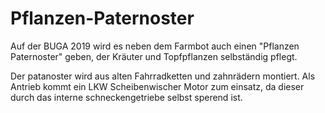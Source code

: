 # Pflanzen-Paternoster
Auf der BUGA 2019 wird es neben dem Farmbot auch einen "Pflanzen Paternoster" geben, der Kräuter und Topfpflanzen selbständig pflegt.


Der patanoster wird aus alten Fahrradketten und zahnrädern montiert.
Als Antrieb kommt ein LKW Scheibenwischer Motor zum einsatz, da dieser durch das interne schneckengetriebe selbst sperend ist.

